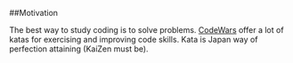 ##Motivation

The best way to study coding is to solve problems. [CodeWars](https://www.codewars.com) offer a lot of katas for exercising and improving code skills.
Kata is Japan way of perfection attaining (KaiZen must be).

